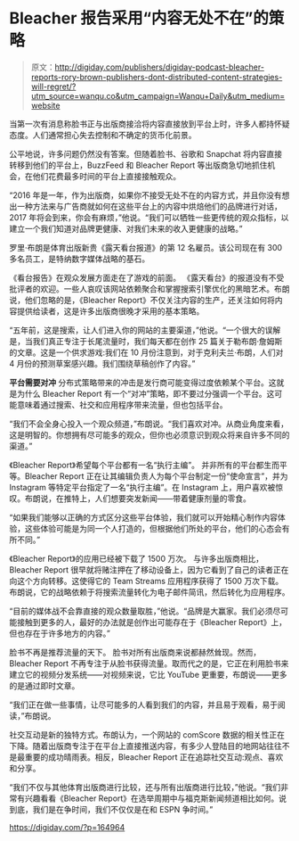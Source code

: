# Bleacher 报告采用“内容无处不在”的策略

> 原文：<http://digiday.com/publishers/digiday-podcast-bleacher-reports-rory-brown-publishers-dont-distributed-content-strategies-will-regret/?utm_source=wanqu.co&utm_campaign=Wanqu+Daily&utm_medium=website>

当第一次有消息称脸书正与出版商接洽将内容直接放到平台上时，许多人都持怀疑态度。人们通常担心失去控制和不确定的货币化前景。

公平地说，许多问题仍然没有答案。但随着脸书、谷歌和 Snapchat 将内容直接转移到他们的平台上，BuzzFeed 和 Bleacher Report 等出版商急切地抓住机会，在他们花费最多时间的平台上直接接触观众。

“2016 年是一年，作为出版商，如果你不接受无处不在的内容方式，并且你没有想出一种方法来与广告商就如何在这些平台上的内容中烘焙他们的品牌进行对话，2017 年将会到来，你会有麻烦，”他说。“我们可以牺牲一些更传统的观众指标，以建立一个我们知道对品牌更健康、对我们未来的收入更健康的战略。”

罗里·布朗是体育出版新贵《露天看台报道》的第 12 名雇员。该公司现在有 300 多名员工，是特纳数字媒体战略的基石。

《看台报告》在观众发展方面走在了游戏的前面。
《露天看台》的报道没有不受批评者的欢迎。一些人哀叹该网站依赖聚合和掌握搜索引擎优化的黑暗艺术。布朗说，他们忽略的是，《Bleacher Report》不仅关注内容的生产，还关注如何将内容提供给读者，这是许多出版商很晚才采用的基本策略。

“五年前，这是搜索，让人们进入你的网站的主要渠道，”他说。“一个很大的误解是，当我们真正专注于长尾流量时，我们每天都在创作 25 篇关于勒布朗·詹姆斯的文章。这是一个供求游戏:我们在 10 月份注意到，对于克利夫兰·布朗，人们对 4 月份的预测草案感兴趣。我们围绕草稿创作了内容。”

**平台需要对冲**
分布式策略带来的冲击是发行商可能变得过度依赖某个平台。这就是为什么 Bleacher Report 有一个“对冲”策略，即不要过分强调一个平台。这可能意味着通过搜索、社交和应用程序带来流量，但也包括平台。

“我们不会全身心投入一个观众频道，”布朗说。“我们喜欢对冲。从商业角度来看，这是明智的。你想拥有尽可能多的观众，但你也必须意识到观众将来自许多不同的渠道。”

《Bleacher Report》希望每个平台都有一名“执行主编”。
并非所有的平台都生而平等。Bleacher Report 正在让其编辑负责人为每个平台制定一份“使命宣言”，并为 Instagram 等特定平台指定了一名“执行主编”。在 Instagram 上，用户喜欢被惊叹。布朗说，在推特上，人们想要突发新闻——带着健康剂量的零食。

“如果我们能够以正确的方式区分这些平台体验，我们就可以开始精心制作内容体验，这些体验可能是为同一个人打造的，但根据他们所处的平台，他们的心态会有所不同。”

《Bleacher Report》的应用已经被下载了 1500 万次。
与许多出版商相比，Bleacher Report 很早就将赌注押在了移动设备上，因为它看到了自己的读者正在向这个方向转移。这使得它的 Team Streams 应用程序获得了 1500 万次下载。布朗说，它的战略依赖于将搜索流量转化为电子邮件简讯，然后转化为应用程序。

“目前的媒体战不会靠直接的观众数量取胜，”他说。“品牌是大赢家。我们必须尽可能接触到更多的人，最好的办法就是创作出可能存在于《Bleacher Report》上，但也存在于许多地方的内容。”

脸书不再是推荐流量的天下。
脸书对所有出版商来说都赫然耸现。然而，Bleacher Report 不再专注于从脸书获得流量。取而代之的是，它正在利用脸书来建立它的视频分发系统——对视频来说，它比 YouTube 更重要，布朗说——更多的是通过即时文章。

“我们正在做一些事情，让尽可能多的人看到我们的内容，并且易于观看，易于阅读，”布朗说。

社交互动是新的独特方式。布朗认为，一个网站的 comScore 数据的相关性正在下降。随着出版商专注于在平台上直接推送内容，有多少人登陆目的地网站往往不是最重要的成功晴雨表。相反，Bleacher Report 正在追踪社交互动:观点、喜欢和分享。

“我们不仅与其他体育出版商进行比较，还与所有出版商进行比较，”他说。“我们非常有兴趣看看《Bleacher Report》在选举周期中与福克斯新闻频道相比如何。说到底，我们是在争时间，我们不仅仅是在和 ESPN 争时间。”

https://digiday.com/?p=164964